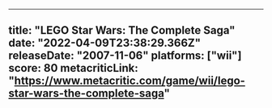 
---
title: "LEGO Star Wars: The Complete Saga"
date: "2022-04-09T23:38:29.366Z"
releaseDate: "2007-11-06"
platforms: ["wii"]
score: 80
metacriticLink: "https://www.metacritic.com/game/wii/lego-star-wars-the-complete-saga"
---

